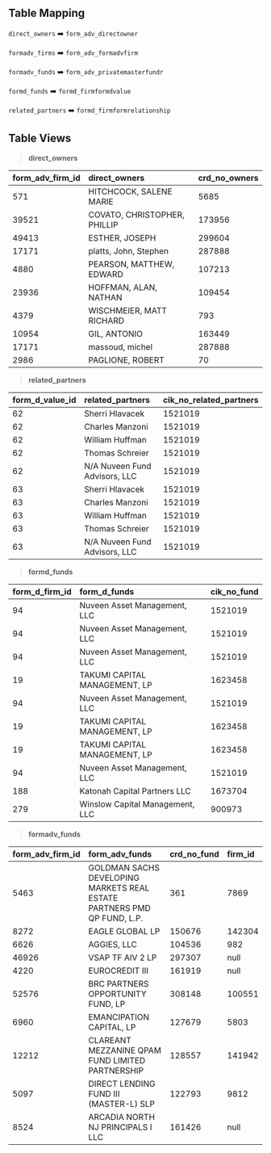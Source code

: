 ## Table Mapping

`direct_owners` ➡️ `form_adv_directowner`

`formadv_firms` ➡️ `form_adv_formadvfirm`

`formadv_funds` ➡️ `form_adv_privatemasterfundr`

`formd_funds` ➡️ `formd_firmformdvalue`

`related_partners` ➡️ `formd_firmformrelationship`

## Table Views

> **direct_owners**

| form\_adv\_firm\_id | direct\_owners               | crd\_no\_owners |
|:--------------------|:-----------------------------|:----------------|
| 571                 | HITCHCOCK, SALENE MARIE      | 5685            |
| 39521               | COVATO, CHRISTOPHER, PHILLIP | 173956          |
| 49413               | ESTHER, JOSEPH               | 299604          |
| 17171               | platts, John, Stephen        | 287888          |
| 4880                | PEARSON, MATTHEW, EDWARD     | 107213          |
| 23936               | HOFFMAN, ALAN, NATHAN        | 109454          |
| 4379                | WISCHMEIER, MATT RICHARD     | 793             |
| 10954               | GIL, ANTONIO                 | 163449          |
| 17171               | massoud, michel              | 287888          |
| 2986                | PAGLIONE, ROBERT             | 70              |

> **related_partners**

| form\_d\_value\_id | related\_partners             | cik\_no\_related\_partners |
|:-------------------|:------------------------------|:---------------------------|
| 62                 | Sherri Hlavacek               | 1521019                    |
| 62                 | Charles Manzoni               | 1521019                    |
| 62                 | William Huffman               | 1521019                    |
| 62                 | Thomas Schreier               | 1521019                    |
| 62                 | N/A Nuveen Fund Advisors, LLC | 1521019                    |
| 63                 | Sherri Hlavacek               | 1521019                    |
| 63                 | Charles Manzoni               | 1521019                    |
| 63                 | William Huffman               | 1521019                    |
| 63                 | Thomas Schreier               | 1521019                    |
| 63                 | N/A Nuveen Fund Advisors, LLC | 1521019                    |

> **formd_funds**

| form\_d\_firm\_id | form\_d\_funds                  | cik\_no\_fund |
|:------------------|:--------------------------------|:--------------|
| 94                | Nuveen Asset Management, LLC    | 1521019       |
| 94                | Nuveen Asset Management, LLC    | 1521019       |
| 94                | Nuveen Asset Management, LLC    | 1521019       |
| 19                | TAKUMI CAPITAL MANAGEMENT, LP   | 1623458       |
| 94                | Nuveen Asset Management, LLC    | 1521019       |
| 19                | TAKUMI CAPITAL MANAGEMENT, LP   | 1623458       |
| 19                | TAKUMI CAPITAL MANAGEMENT, LP   | 1623458       |
| 94                | Nuveen Asset Management, LLC    | 1521019       |
| 188               | Katonah Capital Partners LLC    | 1673704       |
| 279               | Winslow Capital Management, LLC | 900973        |

> **formadv_funds**

| form\_adv\_firm\_id | form\_adv\_funds                                                        | crd\_no\_fund | firm\_id |
|:--------------------|:------------------------------------------------------------------------|:--------------|:---------|
| 5463                | GOLDMAN SACHS DEVELOPING MARKETS REAL ESTATE PARTNERS PMD QP FUND, L.P. | 361           | 7869     |
| 8272                | EAGLE GLOBAL LP                                                         | 150676        | 142304   |
| 6626                | AGGIES, LLC                                                             | 104536        | 982      |
| 46926               | VSAP TF AIV 2 LP                                                        | 297307        | null     |
| 4220                | EUROCREDIT III                                                          | 161919        | null     |
| 52576               | BRC PARTNERS OPPORTUNITY FUND, LP                                       | 308148        | 100551   |
| 6960                | EMANCIPATION CAPITAL, LP                                                | 127679        | 5803     |
| 12212               | CLAREANT MEZZANINE QPAM FUND LIMITED PARTNERSHIP                        | 128557        | 141942   |
| 5097                | DIRECT LENDING FUND III \(MASTER-L\) SLP                                | 122793        | 9812     |
| 8524                | ARCADIA NORTH NJ PRINCIPALS I LLC                                       | 161426        | null     |
